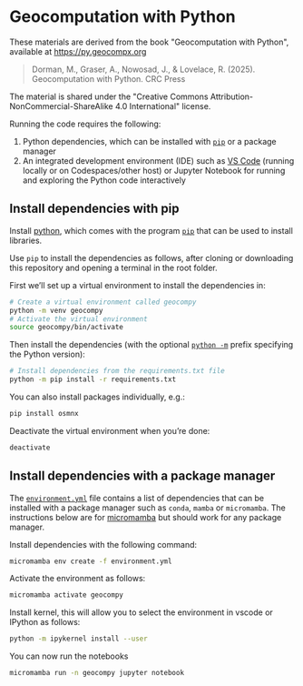 # Geocomputation with Python

These materials are derived from the book "Geocomputation with Python", available at https://py.geocompx.org

> Dorman, M., Graser, A., Nowosad, J., & Lovelace, R. (2025). Geocomputation with Python. CRC Press

The material is shared under the "Creative Commons
Attribution-NonCommercial-ShareAlike 4.0 International" license.

Running the code requires the following:

1.  Python dependencies, which can be installed with
    [`pip`](https://pypi.org/project/pip/) or a package manager
2.  An integrated development environment (IDE) such as [VS
    Code](https://code.visualstudio.com/) (running locally or on
    Codespaces/other host) or Jupyter Notebook for running and exploring the
    Python code interactively

## Install dependencies with pip

Install [python](https://www.python.org/), which comes with the program
[`pip`](https://packaging.python.org/en/latest/tutorials/installing-packages/)
that can be used to install libraries.

Use `pip` to install the dependencies as follows, after cloning or downloading
this repository and opening a terminal in the root folder.

First we’ll set up a virtual environment to install the dependencies in:

```sh
# Create a virtual environment called geocompy
python -m venv geocompy
# Activate the virtual environment
source geocompy/bin/activate
```

Then install the dependencies (with the optional
[`python -m`](https://fosstodon.org/deck/@hugovk@mastodon.social/111311327842154267)
prefix specifying the Python version):

```sh
# Install dependencies from the requirements.txt file
python -m pip install -r requirements.txt
```

You can also install packages individually, e.g.:

```sh
pip install osmnx
```

Deactivate the virtual environment when you’re done:

```sh
deactivate
```

## Install dependencies with a package manager

The [`environment.yml`](environment.yml) file contains a list of
dependencies that can be installed with a package manager such as
`conda`, `mamba` or `micromamba`. The instructions below are for
[micromamba](https://mamba.readthedocs.io/en/latest/installation/micromamba-installation.html)
but should work for any package manager.

Install dependencies with the following command:

```bash
micromamba env create -f environment.yml
```

Activate the environment as follows:

```bash
micromamba activate geocompy
```

Install kernel, this will allow you to select the environment in vscode or
IPython as follows:

```bash
python -m ipykernel install --user
```

You can now run the notebooks

```bash
micromamba run -n geocompy jupyter notebook
```
